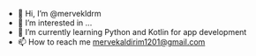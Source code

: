 - 👋 Hi, I’m @mervekldrm
- 👀 I’m interested in ...
- 🌱 I’m currently learning Python and Kotlin for app development
- 📫 How to reach me mervekaldirim1201@gmail.com 

<!---
mervekldrm/mervekldrm is a ✨ special ✨ repository because its `README.md` (this file) appears on your GitHub profile.
You can click the Preview link to take a look at your changes.
--->
